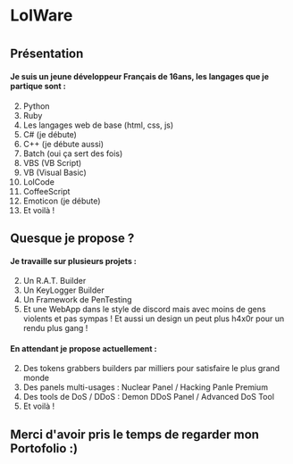 # LolWare
# 
## Présentation
#### Je suis un jeune développeur Français de 16ans, les langages que je partique sont : 
2. Python
2. Ruby
2. Les langages web de base (html, css, js)
2. C# (je débute)
2. C++ (je débute aussi)
2. Batch (oui ça sert des fois)
2. VBS (VB Script)
2. VB (Visual Basic)
2. LolCode
2. CoffeeScript
2. Emoticon (je débute)
2. Et voilà !

## Quesque je propose ?
#### Je travaille sur plusieurs projets : 
2. Un R.A.T. Builder
2. Un KeyLogger Builder
2. Un Framework de PenTesting
2. Et une WebApp dans le style de discord mais avec moins de gens violents et pas sympas ! Et aussi un design un peut plus h4x0r pour un rendu plus gang !

#### En attendant je propose actuellement : 
2. Des tokens grabbers builders par milliers pour satisfaire le plus grand monde
2. Des panels multi-usages : Nuclear Panel / Hacking Panle Premium
2. Des tools de DoS / DDoS : Demon DDoS Panel / Advanced DoS Tool
2. Et voilà !

## Merci d'avoir pris le temps de regarder mon Portofolio :) 
